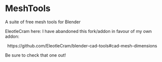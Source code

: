 # MeshTools
A suite of free mesh tools for Blender

EleotleCram here: I have abandoned this fork/addon in favour of my own addon:

<p align="center">https://github.com/EleotleCram/blender-cad-tools#cad-mesh-dimensions</p>

Be sure to check that one out!
